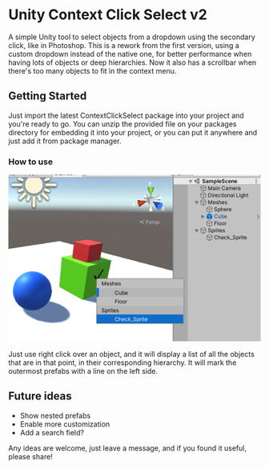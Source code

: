 # Unity Context Click Select v2

A simple Unity tool to select objects from a dropdown using the secondary click, like in Photoshop.
This is a rework from the first version, using a custom dropdown instead of the native one, for better performance when having lots of objects or deep hierarchies.
Now it also has a scrollbar when there's too many objects to fit in the context menu.

## Getting Started

Just import the latest ContextClickSelect package into your project and you're ready to go.
You can unzip the provided file on your packages directory for embedding it into your project, or you can put it anywhere and just add it from package manager.

### How to use

![Example](GitAsset/example.png)

Just use right click over an object, and it will display a list of all the objects that are in that point, in their corresponding hierarchy.
It will mark the outermost prefabs with a line on the left side.

## Future ideas
- Show nested prefabs
- Enable more customization
- Add a search field?


Any ideas are welcome, just leave a message, and if you found it useful, please share!
